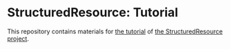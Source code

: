 # StructuredResource: Tutorial

This repository contains materials for [the tutorial](https://github.com/alx9r/StructuredResource/blob/master/Docs/tutorial.md) of [the StructuredResource project](https://github.com/alx9r/StructuredResource).